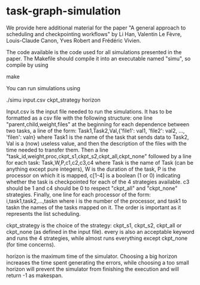 # task-graph-simulation

We provide here additional material for the paper "A general approach to scheduling and checkpointing workflows" by Li Han, Valentin Le Fèvre, Louis-Claude Canon, Yves Robert and Frédéric Vivien.

The code available is the code used for all simulations presented in the paper. The Makefile should compile it into an executable named "simu", so compile by using

make

You can run simulations using

./simu input.csv ckpt_strategy horizon

Input.csv is the input file needed to run the simulations. It has to be formatted as a csv file with the following structure:
one line "parent,child,weight,files" at the beginning
for each dependence between two tasks, a line of the form:
Task1,Task2,Val,{'file1': val1, 'file2': val2, ..., 'filen': valn}
where Task1 is the name of the task that sends data to Task2, Val is a (now) useless value, and then the description of the files with the time needed to transfer them.
Then a line "task_id,weight,proc,ckpt_s1,ckpt_s2,ckpt_all,ckpt_none" followed by a line for each task:
Task,W,P,c1,c2,c3,c4
where Task is the name of Task (can be anything except pure integers), W is the duration of the task, P is the processor on which it is mapped, c[1-4] is a boolean (1 or 0) indicating whether the task is checkpointed for each of the 4 strategies available. c3 should be 1 and c4 should be 0 to respect "ckpt_all" and "ckpt_none" strategies.
Finally, one line for each processor of the form:
i,task1,task2,...,taskn
where i is the number of the processor, and task1 to taskn the names of the tasks mapped on it. The order is important as it represents the list scheduling.

ckpt_strategy is the choice of the strategy: ckpt_s1, ckpt_s2, ckpt_all or ckpt_none (as defined in the input file). every is also an acceptable keyword and runs the 4 strategies, while almost runs everything except ckpt_none (for time concerns).

horizon is the maximum time of the simulator. Choosing a big horizon increases the time spent generating the errors, while choosing a too small horizon will prevent the simulator from finishing the execution and will return -1 as makespan.
